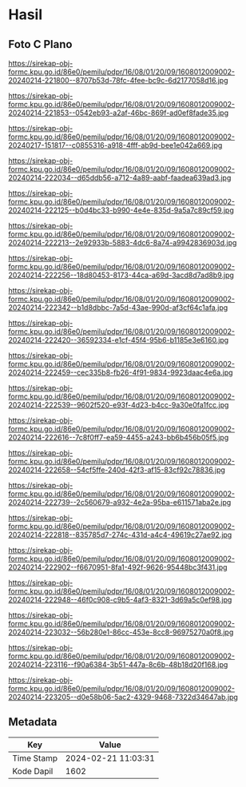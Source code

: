 # Hasil

## Foto C Plano

https://sirekap-obj-formc.kpu.go.id/86e0/pemilu/pdpr/16/08/01/20/09/1608012009002-20240214-221800--8707b53d-78fc-4fee-bc9c-6d2177058d16.jpg

https://sirekap-obj-formc.kpu.go.id/86e0/pemilu/pdpr/16/08/01/20/09/1608012009002-20240214-221853--0542eb93-a2af-46bc-869f-ad0ef8fade35.jpg

https://sirekap-obj-formc.kpu.go.id/86e0/pemilu/pdpr/16/08/01/20/09/1608012009002-20240217-151817--c0855316-a918-4fff-ab9d-bee1e042a669.jpg

https://sirekap-obj-formc.kpu.go.id/86e0/pemilu/pdpr/16/08/01/20/09/1608012009002-20240214-222034--d65ddb56-a712-4a89-aabf-faadea639ad3.jpg

https://sirekap-obj-formc.kpu.go.id/86e0/pemilu/pdpr/16/08/01/20/09/1608012009002-20240214-222125--b0d4bc33-b990-4e4e-835d-9a5a7c89cf59.jpg

https://sirekap-obj-formc.kpu.go.id/86e0/pemilu/pdpr/16/08/01/20/09/1608012009002-20240214-222213--2e92933b-5883-4dc6-8a74-a9942836903d.jpg

https://sirekap-obj-formc.kpu.go.id/86e0/pemilu/pdpr/16/08/01/20/09/1608012009002-20240214-222256--18d80453-8173-44ca-a69d-3acd8d7ad8b9.jpg

https://sirekap-obj-formc.kpu.go.id/86e0/pemilu/pdpr/16/08/01/20/09/1608012009002-20240214-222342--b1d8dbbc-7a5d-43ae-990d-af3cf64c1afa.jpg

https://sirekap-obj-formc.kpu.go.id/86e0/pemilu/pdpr/16/08/01/20/09/1608012009002-20240214-222420--36592334-e1cf-45f4-95b6-b1185e3e6160.jpg

https://sirekap-obj-formc.kpu.go.id/86e0/pemilu/pdpr/16/08/01/20/09/1608012009002-20240214-222459--cec335b8-fb26-4f91-9834-9923daac4e6a.jpg

https://sirekap-obj-formc.kpu.go.id/86e0/pemilu/pdpr/16/08/01/20/09/1608012009002-20240214-222539--9602f520-e93f-4d23-b4cc-9a30e0fa1fcc.jpg

https://sirekap-obj-formc.kpu.go.id/86e0/pemilu/pdpr/16/08/01/20/09/1608012009002-20240214-222616--7c8f0ff7-ea59-4455-a243-bb6b456b05f5.jpg

https://sirekap-obj-formc.kpu.go.id/86e0/pemilu/pdpr/16/08/01/20/09/1608012009002-20240214-222658--54cf5ffe-240d-42f3-af15-83cf92c78836.jpg

https://sirekap-obj-formc.kpu.go.id/86e0/pemilu/pdpr/16/08/01/20/09/1608012009002-20240214-222739--2c560679-a932-4e2a-95ba-e611571aba2e.jpg

https://sirekap-obj-formc.kpu.go.id/86e0/pemilu/pdpr/16/08/01/20/09/1608012009002-20240214-222818--835785d7-274c-431d-a4c4-49619c27ae92.jpg

https://sirekap-obj-formc.kpu.go.id/86e0/pemilu/pdpr/16/08/01/20/09/1608012009002-20240214-222902--f6670951-8fa1-492f-9626-95448bc3f431.jpg

https://sirekap-obj-formc.kpu.go.id/86e0/pemilu/pdpr/16/08/01/20/09/1608012009002-20240214-222948--46f0c908-c9b5-4af3-8321-3d69a5c0ef98.jpg

https://sirekap-obj-formc.kpu.go.id/86e0/pemilu/pdpr/16/08/01/20/09/1608012009002-20240214-223032--56b280e1-86cc-453e-8cc8-96975270a0f8.jpg

https://sirekap-obj-formc.kpu.go.id/86e0/pemilu/pdpr/16/08/01/20/09/1608012009002-20240214-223116--f90a6384-3b51-447a-8c6b-48b18d20f168.jpg

https://sirekap-obj-formc.kpu.go.id/86e0/pemilu/pdpr/16/08/01/20/09/1608012009002-20240214-223205--d0e58b06-5ac2-4329-9468-7322d34647ab.jpg


## Metadata

| Key        | Value               |
| ---------- | ------------------- |
| Time Stamp | 2024-02-21 11:03:31 |
| Kode Dapil | 1602                |



